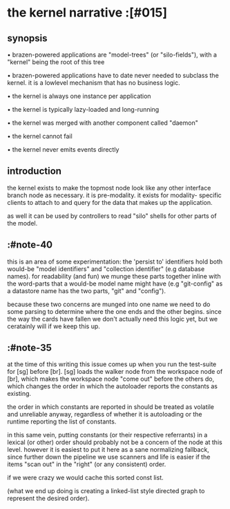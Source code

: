 # the kernel narrative :[#015]

## synopsis

  • brazen-powered applications are "model-trees" (or "silo-fields"), with a
    "kernel" being the root of this tree

  • brazen-powered applications have to date never needed to subclass
    the kernel. it is a lowlevel mechanism that has no business logic.

  • the kernel is always one instance per application

  • the kernel is typically lazy-loaded and long-running

  • the kernel was merged with another component called "daemon"

  • the kernel cannot fail

  • the kernel never emits events directly




## introduction

the kernel exists to make the topmost node look like any other interface
branch node as necessary. it is pre-modality. it exists for modality-
specific clients to attach to and query for the data that makes up the
application.

as well it can be used by controllers to read "silo" shells for
other parts of the model.




## :#note-40

this is an area of some experimentation: the 'persist to' identifiers
hold both would-be "model identifiers" and "collection identifier" (e.g
database names). for readability (and fun) we munge these parts together
inline with the word-parts that a would-be model name might have (e.g
"git-config" as a datastore name has the two parts, "git" and "config").

because these two concerns are munged into one name we need to do some
parsing to determine where the one ends and the other begins. since the
way the cards have fallen we don't actually need this logic yet, but we
ceratainly will if we keep this up.





## :#note-35

at the time of this writing this issue comes up when you run the
test-suite for [sg] before [br]. [sg] loads the walker node from the
workspace node of [br], which makes the workspace node "come out" before
the others do, which changes the order in which the autoloader reports
the constants as existing.

the order in which constants are reported in should be treated as
volatile and unreliable anyway, regardless of whether it is autoloading
or the runtime reporting the list of constants.

in this same vein, putting constants (or their respective referrants) in
a lexical (or other) order should probably not be a concern of the node
at this level. however it is easiest to put it here as a sane
normalizing fallback, since further down the pipeline we use scanners
and life is easier if the items "scan out" in the "right" (or any
consistent) order.

if we were crazy we would cache this sorted const list.

(what we end up doing is creating a linked-list style directed graph to
represent the desired order).
